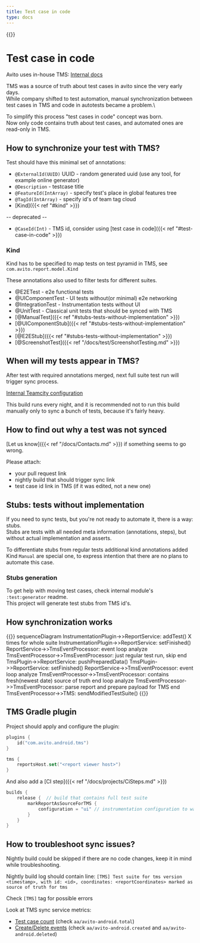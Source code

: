 ```yaml
---
title: Test case in code
type: docs
---
```


{{<avito page>}}

# Test case in code

Avito uses in-house TMS: [Internal docs](http://links.k.avito.ru/h)

TMS was a source of truth about test cases in avito since the very early days.\
While company shifted to test automation, manual synchronization between test cases in TMS and code in autotests became a problem.\

To simplify this process "test cases in code" concept was born.\
Now only code contains truth about test cases, and automated ones are read-only in TMS.

## How to synchronize your test with TMS?

Test should have this minimal set of annotations:
 - `@ExternalId(UUID)` UUID - random generated uuid (use any tool, for example online generator)
 - `@Description` - testcase title
 - `@FeatureId(IntArray)` - specify test's place in global features tree
 - `@TagId(IntArray)` - specify id's of team tag cloud
 - [Kind]({{< ref "#kind" >}})
 
-- deprecated --
 - `@CaseId(Int)` - TMS id, consider using [test case in code]({{< ref "#test-case-in-code" >}})

### Kind

Kind has to be specified to map tests on test pyramid in TMS, see `com.avito.report.model.Kind`

These annotations also used to filter tests for different suites.
 - @E2ETest - e2e functional tests
 - @UIComponentTest - UI tests without(or minimal) e2e networking
 - @IntegrationTest - Instrumentation tests without UI
 - @UnitTest - Classical unit tests that should be synced with TMS
 - [@ManualTest]({{< ref "#stubs-tests-without-implementation" >}})
 - [@UIComponentStub]({{< ref "#stubs-tests-without-implementation" >}})
 - [@E2EStub]({{< ref "#stubs-tests-without-implementation" >}})
 - [@ScreenshotTest]({{< ref "/docs/test/ScreenshotTesting.md" >}})

## When will my tests appear in TMS?

After test with required annotations merged, next full suite test run will trigger sync process.

[Internal Teamcity configuration](http://links.k.avito.ru/androidnightly)

This build runs every night, and it is recommended not to run this build manually only to sync a bunch of tests, because it's fairly heavy.

## How to find out why a test was not synced

[Let us know]({{< ref "/docs/Contacts.md" >}}) if something seems to go wrong.

Please attach:
 - your pull request link
 - nightly build that should trigger sync link
 - test case id link in TMS (if it was edited, not a new one)

## Stubs: tests without implementation

If you need to sync tests, but you're not ready to automate it, there is a way: stubs.\
Stubs are tests with all needed meta information (annotations, steps), but without actual implementation and asserts. 

To differentiate stubs from regular tests additional kind annotations added\
Kind `Manual` are special one, to express intention that there are no plans to automate this case.

### Stubs generation

To get help with moving test cases, check internal module's `:test:generator` readme. \
This project will generate test stubs from TMS id's.

## How synchronization works

{{<mermaid>}}
sequenceDiagram
    InstrumentationPlugin->>ReportService: addTest() X times for whole suite
    InstrumentationPlugin->>ReportService: setFinished()
    ReportService->>TmsEventProcessor: event
    loop analyze
        TmsEventProcessor->>TmsEventProcessor: just regular test run, skip
    end
    TmsPlugin->>ReportService: pushPreparedData(<This is source of truth with timestamp>)
    TmsPlugin->>ReportService: setFinished()
    ReportService->>TmsEventProcessor: event
    loop analyze
        TmsEventProcessor->>TmsEventProcessor: contains fresh(newest date) source of truth
    end
    loop analyze
        TmsEventProcessor->>TmsEventProcessor: parse report and prepare payload for TMS
    end
    TmsEventProcessor->>TMS: sendModifiedTestSuite()
{{</mermaid>}}

## TMS Gradle plugin

Project should apply and configure the plugin:

```kotlin
plugins {
    id("com.avito.android.tms")
}

tms {
    reportsHost.set("<report viewer host>")
}
```

And also add a [CI step]({{< ref "/docs/projects/CiSteps.md" >}})

```kotlin
builds {
    release {  // build that contains full test suite
        markReportAsSourceForTMS {
            configuration = "ui" // instrumentation configuration to wait for
        }
    }
}
```

## How to troubleshoot sync issues?

Nightly build could be skipped if there are no code changes, keep it in mind while troubleshooting. 

Nightly build log should contain line: 
`[TMS] Test suite for tms version <timestamp>, with id: <id>, coordinates: <reportCoordinates> marked as source of truth for tms`

Check `[TMS]` tag for possible errors

Look at TMS sync service metrics:
 - [Test case count](http://links.k.avito.ru/androidtmscount) (check `aa/avito-android.total`)
 - [Create/Delete events](http://links.k.avito.ru/androidtmsevents) (check `aa/avito-android.created` and `aa/avito-android.deleted`)

